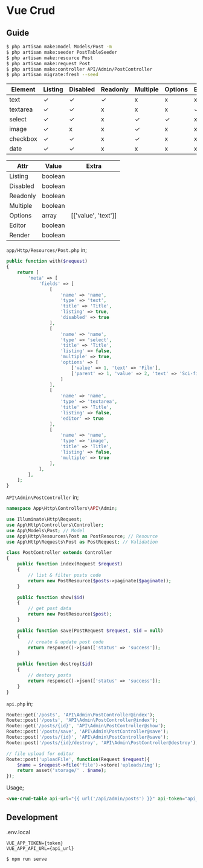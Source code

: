 # Vue Crud

## Guide

```bash
$ php artisan make:model Models/Post -m
$ php artisan make:seeder PostTableSeeder
$ php artisan make:resource Post
$ php artisan make:request Post
$ php artisan make:controller API/Admin/PostController
$ php artisan migrate:fresh --seed
```

| Element  | Listing | Disabled | Readonly | Multiple | Options | Editor | Render |
| -------- | ------- | -------- | -------- | -------- | ------- | ------ | ------ |
| text     | ✓       | ✓        | ✓        | x        | x       | x      | x      |
| textarea | ✓       | ✓        | x        | x        | x       | ✓      | ✓      |
| select   | ✓       | ✓        | x        | ✓        | ✓       | x      | x      |
| image    | ✓       | x        | x        | ✓        | x       | x      | x      |
| checkbox | ✓       | ✓        | x        | ✓        | x       | x      | x      |
| date     | ✓       | ✓        | x        | x        | x       | x      | x      |

| Attr     | Value   | Extra               |
| -------- | ------- | ------------------- |
| Listing  | boolean |                     |
| Disabled | boolean |                     |
| Readonly | boolean |                     |
| Multiple | boolean |                     |
| Options  | array   | [['value', 'text']] |
| Editor   | boolean |                     |
| Render   | boolean |                     |

`app/Http/Resources/Post.php` in;

```php
public function with($request)
{
    return [
        'meta' => [
            'fields' => [
                [
                    'name' => 'name',
                    'type' => 'text',
                    'title' => 'Title',
                    'listing' => true,
                    'disabled' => true
                ],
                [
                    'name' => 'name',
                    'type' => 'select',
                    'title' => 'Title',
                    'listing' => false,
                    'multiple' => true,
                    'options' => [
                        ['value' => 1, 'text' => 'Film'],
                        ['parent' => 1, 'value' => 2, 'text' => 'Sci-fi'],
                    ]
                ],
                [
                    'name' => 'name',
                    'type' => 'textarea',
                    'title' => 'Title',
                    'listing' => false,
                    'editor' => true
                ],
                [
                    'name' => 'name',
                    'type' => 'image',
                    'title' => 'Title',
                    'listing' => false,
                    'multiple' => true
                ],
            ],
        ],
    ];
}
```

`API\Admin\PostController` in;

```php
namespace App\Http\Controllers\API\Admin;

use Illuminate\Http\Request;
use App\Http\Controllers\Controller;
use App\Models\Post; // Model
use App\Http\Resources\Post as PostResource; // Resource
use App\Http\Requests\Post as PostRequest; // Validation

class PostController extends Controller
{
    public function index(Request $request)
    {
        // list & filter posts code
        return new PostResource($posts->paginate($paginate));
    }

    public function show($id)
    {
        // get post data
        return new PostResource($post);
    }

    public function save(PostRequest $request, $id = null)
    {
        // create & update post code
        return response()->json(['status' => 'success']);
    }

    public function destroy($id)
    {
        // destory posts
        return response()->json(['status' => 'success']);
    }
}

```

`api.php` in;

```php
Route::get('/posts', 'API\Admin\PostController@index');
Route::post('/posts', 'API\Admin\PostController@index');
Route::get('/posts/{id}', 'API\Admin\PostController@show');
Route::post('/posts/save', 'API\Admin\PostController@save');
Route::post('/posts/{id}', 'API\Admin\PostController@save');
Route::post('/posts/{id}/destroy', 'API\Admin\PostController@destroy');

// file upload for editor
Route::post('uploadFile', function(Request $request){
    $name = $request->file('file')->store('uploads/img');
    return asset('storage/' . $name);
});
```

Usage;

```html
<vue-crud-table api-url="{{ url('/api/admin/posts') }}" api-token="api_token" />
```

## Development

.env.local

```
VUE_APP_TOKEN={token}
VUE_APP_API_URL={api_url}
```

```bash
$ npm run serve
```
